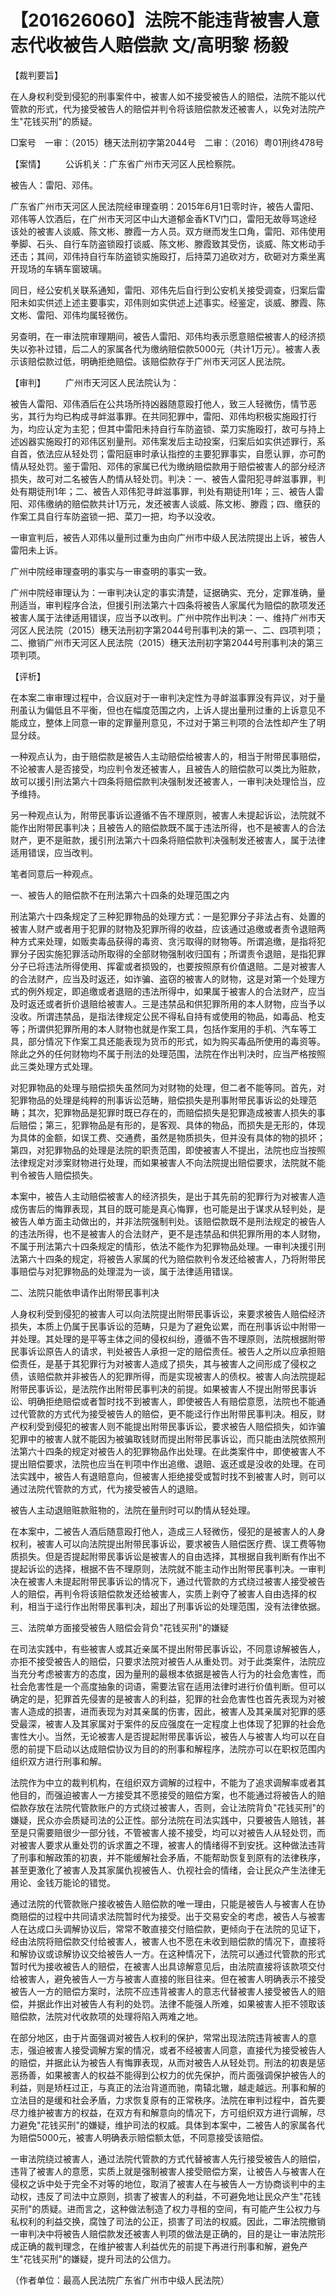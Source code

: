 # 【201626060】法院不能违背被害人意志代收被告人赔偿款 文/高明黎 杨毅

【裁判要旨】

在人身权利受到侵犯的刑事案件中，被害人如不接受被告人的赔偿，法院不能以代管款的形式，代为接受被告人的赔偿并判令将该赔偿款发还被害人，以免对法院产生"花钱买刑"的质疑。

□案号　一审：（2015）穗天法刑初字第2044号　二审：（2016）粤01刑终478号

【案情】 　　公诉机关：广东省广州市天河区人民检察院。

被告人：雷阳、邓伟。

广东省广州市天河区人民法院经审理查明：2015年6月1日零时许，被告人雷阳、邓伟等人饮酒后，在广州市天河区中山大道郁金香KTV门口，雷阳无故辱骂途经该处的被害人谈威、陈文彬、滕霞一方人员。双方继而发生口角，雷阳、邓伟使用拳脚、石头、自行车防盗锁殴打谈威、陈文彬、滕霞致其受伤，谈威、陈文彬动手还击；其间，邓伟持自行车防盗锁实施殴打，后持菜刀追砍对方，砍砸对方乘坐离开现场的车辆车窗玻璃。

同日，经公安机关联系通知，雷阳、邓伟先后自行到公安机关接受调查，归案后雷阳未如实供述上述主要事实，邓伟则如实供述上述事实。经鉴定，谈威、滕霞、陈文彬、雷阳、邓伟均属轻微伤。

另查明，在一审法院审理期间，被告人雷阳、邓伟均表示愿意赔偿被害人的经济损失以弥补过错，后二人的家属各代为缴纳赔偿款5000元（共计1万元）。被害人表示该赔偿款过低，明确拒绝赔偿。该赔偿款存于广州市天河区人民法院。

【审判】 　　广州市天河区人民法院认为：

被告人雷阳、邓伟酒后在公共场所持凶器随意殴打他人，致三人轻微伤，情节恶劣，其行为均已构成寻衅滋事罪。在共同犯罪中，雷阳、邓伟均积极实施殴打行为，均应认定为主犯；但其中雷阳未持自行车防盗锁、菜刀实施殴打，故可与持上述凶器实施殴打的邓伟区别量刑。邓伟案发后主动投案，归案后如实供述罪行，系自首，依法应从轻处罚；雷阳庭审时承认指控的主要犯罪事实，自愿认罪，亦可酌情从轻处罚。鉴于雷阳、邓伟的家属已代为缴纳赔偿款用于赔偿被害人的部分经济损失，故可对二名被告人酌情从轻处罚。判决：一、被告人雷阳犯寻衅滋事罪，判处有期徒刑1年；二、被告人邓伟犯寻衅滋事罪，判处有期徒刑1年；三、被告人雷阳、邓伟缴纳的赔偿款共计1万元，发还被害人谈威、陈文彬、滕霞；四、缴获的作案工具自行车防盗锁一把、菜刀一把，均予以没收。

一审宣判后，被告人邓伟以量刑过重为由向广州市中级人民法院提出上诉，被告人雷阳未上诉。

广州中院经审理查明的事实与一审查明的事实一致。

广州中院经审理认为：一审判决认定的事实清楚，证据确实、充分，定罪准确，量刑适当，审判程序合法，但援引刑法第六十四条将被告人家属代为赔偿的款项发还被害人属于法律适用错误，应当予以改判。广州中院作出判决：一、维持广州市天河区人民法院（2015）穗天法刑初字第2044号刑事判决的第一、二、四项判项；二、撤销广州市天河区人民法院（2015）穗天法刑初字第2044号刑事判决的第三项判项。

【评析】

在本案二审审理过程中，合议庭对于一审判决定性为寻衅滋事罪没有异议，对于量刑虽认为偏低且不平衡，但也在幅度范围之内，上诉人提出量刑过重的上诉意见不能成立，整体上同意一审的定罪量刑意见，不过对于第三判项的合法性却产生了明显分歧。

一种观点认为，由于赔偿款是被告人主动赔偿给被害人的，相当于附带民事赔偿，不论被害人是否接受，均应判令发还被害人，且被告人的赔偿款可以类比为赃款，故可以援引刑法第六十四条将赔偿款判决强制发还被害人，一审判决处理恰当，应予维持。

另一种观点认为，附带民事诉讼遵循不告不理原则，被害人未提起诉讼，法院就不能作出附带民事判决；且被告人的赔偿款既不属于违法所得，也不是被害人的合法财产，更不是赃款，援引刑法第六十四条将赔偿款判决强制发还被害人，属于法律适用错误，应当改判。

笔者同意后一种观点。

一、被告人的赔偿款不在刑法第六十四条的处理范围之内

刑法第六十四条规定了三种犯罪物品的处理方式：一是犯罪分子非法占有、处置的被害人财产或者用于犯罪的财物及犯罪所得的收益，应该通过追缴或者责令退赔两种方式来处理，如贩卖毒品获得的毒资、贪污取得的财物等。所谓追缴，是指将犯罪分子因实施犯罪活动所取得的全部财物强制收归国有；所谓责令退赔，是指犯罪分子已将违法所得使用、挥霍或者损毁的，也要按照原有价值退赔。二是对被害人的合法财产，应当及时返还，如诈骗、盗窃的被害人的财物，这是对第一个处理方式的例外规定，即追缴或者退赔的违法所得中，如果属于被害人的合法财产，应当及时返还或者折价退赔给被害人。三是违禁品和供犯罪所用的本人财物，应当予以没收。所谓违禁品，是指法律规定公民不得私自持有或使用的物品，如毒品、枪支等；所谓供犯罪所用的本人财物也就是作案工具，包括作案用的手机、汽车等工具，部分情况下作案工具还能表现为货币的形式，如为购买毒品所使用的毒资等。除此之外的任何财物均不属于刑法的处理范围，法院在作出判决时，应当严格按照此三类处理方式处理。

对犯罪物品的处理与赔偿损失虽然同为对财物的处理，但二者不能等同。首先，对犯罪物品的处理是纯粹的刑事诉讼范畴，赔偿损失是刑事附带民事诉讼的处理范畴；其次，犯罪物品是犯罪时既已存在的，而赔偿损失是犯罪造成被害人损失的事后赔偿；第三，犯罪物品是有形的，是客观、具体的物品，而损失是无形的，体现为具体的金额，如误工费、交通费，虽然是物质损失，但并没有具体的物的损坏；第四，对犯罪物品的处理是法院的职责范围，即使被害人不提出，法院也应当按照法律规定对涉案财物进行处理，而如果被害人不向法院提出赔偿要求，法院就不能判令被告人赔偿损失。

本案中，被告人主动赔偿被害人的经济损失，是出于其先前的犯罪行为对被害人造成伤害后的悔罪表现，其目的既可能是真心悔罪，也可能是出于谋求从轻判处，是被告人单方面主动做出的，并非法院强制判处。该赔偿款既不是刑法规定的被告人的违法所得，也不是被害人的合法财产，更不是违禁品和供犯罪所用的本人财物，不属于刑法第六十四条规定的情形，依法不能作为犯罪物品处理。一审判决援引刑法第六十四条的规定，将被告人家属的代为赔偿款判令发还给被害人，乃将附带民事赔偿与对犯罪物品的处理混为一谈，属于法律适用错误。

二、法院只能依申请作出附带民事判决

人身权利受到侵犯的被害人可以向法院提出附带民事诉讼，来要求被告人赔偿经济损失，本质上仍属于民事诉讼的范畴，只是为了避免讼累，而在刑事诉讼中附带一并处理。其处理的是平等主体之间的侵权纠纷，遵循不告不理原则，法院根据附带民事诉讼原告人的请求，判处被告人承担一定的赔偿责任。被告人之所以应承担赔偿责任，是基于其犯罪行为对被害人造成了损失，其与被害人之间形成了侵权之债，该赔偿款并非被告人的犯罪所得，而是实现被害人的债权。被害人向法院提起附带民事诉讼，是法院作出附带民事判决的前提。如果被害人不提出附带民事诉讼、明确拒绝赔偿或者暂时找不到被害人，即使被告人有赔偿意愿，法院也不能通过代管款的方式代为接受被告人的赔偿，更不能迳行作出附带民事判决。相反，财产权利受到侵犯的被害人则不能提出附带民事诉讼，要求被告人赔偿损失，如诈骗犯罪中的被害人就不能因为被骗取钱财而提出附带民事诉讼，而只能由法院依照刑法第六十四条的规定对被告人的犯罪物品作出处理。在此类案件中，即使被害人不提出赔偿要求，法院也应当在判项中作出追缴、退赔、返还或是没收的处理。在司法实践中，被告人有退赔意向，但被害人拒绝接受或暂时找不到被害人时，则可以通过法院代管款的方式，代为接受被告人的退赔。

被告人主动退赔赃款赃物的，法院在量刑时可以酌情从轻处理。

在本案中，二被告人酒后随意殴打他人，造成三人轻微伤，侵犯的是被害人的人身权利，被害人可以向法院提出附带民事诉讼，要求被告人赔偿医疗费、误工费等物质损失。但是否提起附带民事诉讼是被害人的自由选择，其根据自我判断有作出不提起诉讼的选择，根据不告不理原则，法院就不能主动作出附带民事判决。一审判决在被害人未提起附带民事诉讼的情况下，通过代管款的方式绕过被害人接受被告人的赔偿，再判令将该赔偿款发还给被害人，实质上剥夺了被害人自由选择的权利，相当于迳行作出附带民事判决，超出了刑事诉讼的处理范围，没有法律依据。

三、法院单方面接受被告人赔偿会背负"花钱买刑"的嫌疑

在司法实践中，有些被害人或其近亲属不提出附带民事诉讼，不同意谅解被告人，亦拒不接受被告人的赔偿，只要求法院对被告人从重处罚。对于此类案件，法院应当充分考虑被害方的态度，因为量刑的最根本依据是被告人行为的社会危害性，而社会危害性是一个高度抽象的词语，需要法官在适用法律时进行价值判断。但可以确定的是，犯罪首先侵害的是被害人的利益，犯罪的社会危害性也首先表现为对被害人造成的损害，进而表现为对其亲属的伤害，因此，被害人及其亲属对犯罪的感受最深，被害人及其家属对于案件的反应强度在一定程度上也体现了犯罪的社会危害性大小。当然，无论被害人是否提起附带民事诉讼，被告人与被害人均可以在自愿的前提下启动以达成赔偿协议为目的的刑事和解程序，法院亦可以在职权范围内组织双方进行刑事和解。

法院作为中立的裁判机构，在组织双方调解的过程中，不能为了追求调解率或者其他目的，而强迫被害人一方接受其不愿接受的赔偿方案，也不能通过将被告人的赔偿款存放在法院代管款账户的方式绕过被害人，否则，会让法院背负"花钱买刑"的嫌疑，民众亦会质疑司法的公正性。部分法院在司法实践中，只要被告人赔钱，甚至是只需要赔很少一部分钱，不管被害人接不接受，均可以对被告人从轻处罚，而对被害人要求从重处罚的诉求置之不理，被害人的情绪得不到安抚。这种做法违背了刑事和解政策的初衷，并不能缓解社会矛盾，不能帮助恢复到原有的法律秩序，甚至更激化了被害人及其家属仇视被告人、仇视社会的情绪，会让民众产生法律无用论、金钱万能论的错觉。

通过法院的代管款账户接收被告人赔偿款的唯一理由，只能是被告人与被害人在协商赔偿的过程中共同请求法院暂时代为接受。出于交易安全的考虑，被告人与被害人在达成口头调解协议后，常常不敢直接交付赔偿款，更倾向于在法院的见证下，经由法院将赔偿款交付给被害人，被害人也不愿在未收到赔偿款的情况下，直接将和解协议或谅解协议交给被告人一方。在这种情况下，法院可以通过代管款的形式暂时代为接收被告人的赔偿，在被害人出具谅解意见后，由法院直接将该款项交付给被害人，避免被告人一方与被害人直接的账目往来。但在被害人明确表示不接受被告人一方的赔偿方案时，法院不应违背被害人的意志代替被害人接受被告人的赔偿，并据此作出对被告人有利的处罚。法律不能强人所难，如果被害人拒不领取该赔偿款，法院对代收款项的处理将陷入两难之地。

在部分地区，由于片面强调对被告人权利的保护，常常出现法院违背被害人的意志，强迫被害人接受调解方案的情况，或者不经被害人同意，直接代为接受被告人的赔偿，并据此认为被告人有悔罪表现，从而对被告人从轻处罚。刑法的初衷是惩恶扬善，如果被害人的权益不能得到公权力的优先保护，而片面强调保护被告人的利益，则是矫枉过正，与真正的法治背道而驰，南辕北辙，越走越远。刑事和解的立法目的是缓和社会矛盾，力求恢复原有的正常秩序。法院在审判过程中，首先要尽力维护被害方的权益，在双方有和解意向的情况下，方可组织双方进行调解，尽力避免"花钱买刑"的嫌疑，维护司法的权威。具体到本案中，二被告人的家属各代为赔偿5000元，被害人明确表示赔偿额太低，不同意接受该赔偿。

一审法院绕过被害人，通过法院代管款的方式代替被害人先行接受被告人的赔偿，违背了被害人的意愿，实质上就是强制被害人接受赔偿方案，让被告人与被害人在侵权之诉中处于完全不对等的地位，取消了被害人在与被告人一方协商谈判中的主动权，违反了司法中立原则，损害了被害人的利益，不可避免地让民众产生"花钱买刑"的质疑。进而言之，这种做法制造了权力寻租的空间，有可能产生公权力与私权利的利益交换，腐蚀了司法的公正，损害了司法的权威。因此，二审法院撤销一审判决中将被告人赔偿款发还被害人判项的做法是正确的，目的是让一审法院形成正确的裁判理念，在维护被害人利益优先的前提下再进行刑事和解，避免产生"花钱买刑"的嫌疑，提升司法的公信力。

（作者单位：最高人民法院广东省广州市中级人民法院）